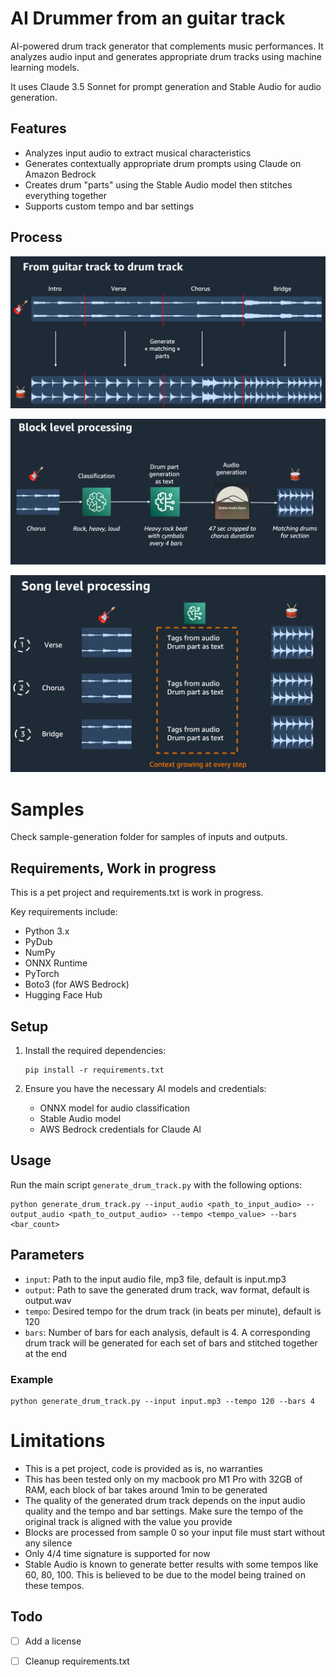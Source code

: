 # AI Drummer from an guitar track

AI-powered drum track generator that complements music performances. It analyzes audio input and generates appropriate drum tracks using machine learning models.

It uses Claude 3.5 Sonnet for prompt generation and Stable Audio for audio generation.

## Features

- Analyzes input audio to extract musical characteristics
- Generates contextually appropriate drum prompts using Claude on Amazon Bedrock
- Creates drum "parts" using the Stable Audio model then stitches everything together
- Supports custom tempo and bar settings

## Process

![From input to output](img/from_input_to_output.png)

![Block level processing](img/block_level_processing.png)

![Song level processing](img/song_level_processing.png)

# Samples

Check sample-generation folder for samples of inputs and outputs.

## Requirements, Work in progress

This is a pet project and requirements.txt is work in progress. 

Key requirements include:

- Python 3.x
- PyDub
- NumPy
- ONNX Runtime
- PyTorch
- Boto3 (for AWS Bedrock)
- Hugging Face Hub

## Setup

1. Install the required dependencies:
   ```
   pip install -r requirements.txt
   ```

2. Ensure you have the necessary AI models and credentials:
   - ONNX model for audio classification
   - Stable Audio model
   - AWS Bedrock credentials for Claude AI

## Usage

Run the main script `generate_drum_track.py` with the following options:

```
python generate_drum_track.py --input_audio <path_to_input_audio> --output_audio <path_to_output_audio> --tempo <tempo_value> --bars <bar_count>
```

## Parameters 

- `input`: Path to the input audio file, mp3 file, default is input.mp3
- `output`: Path to save the generated drum track, wav format, default is output.wav
- `tempo`: Desired tempo for the drum track (in beats per minute), default is 120
- `bars`: Number of bars for each analysis, default is 4. A corresponding drum track will be generated for each set of bars and stitched together at the end

### Example

```
python generate_drum_track.py --input input.mp3 --tempo 120 --bars 4
```

# Limitations

- This is a pet project, code is provided as is, no warranties
- This has been tested only on my macbook pro M1 Pro with 32GB of RAM, each block of bar takes around 1min to be generated
- The quality of the generated drum track depends on the input audio quality and the tempo and bar settings. Make sure the tempo of the original track is aligned with the value you provide
- Blocks are processed from sample 0 so your input file must start without any silence
- Only 4/4 time signature is supported for now
- Stable Audio is known to generate better results with some tempos like 60, 80, 100. This is believed to be due to the model being trained on these tempos.

## Todo

- [ ] Add a license
- [ ] Cleanup requirements.txt


